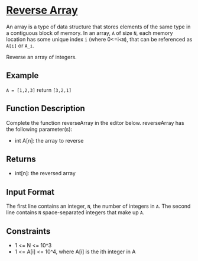 # [Reverse Array](https://www.hackerrank.com/challenges/arrays-ds/)

An array is a type of data structure that stores elements of the same type in a contiguous block of memory. In an array, `A` of size `N`, each memory location has some unique index `i` (where 0<=i<`N`), that can be referenced as `A[i]` or `A_i`.

Reverse an array of integers.

## Example

`A = [1,2,3]`
return `[3,2,1]`

## Function Description

Complete the function reverseArray in the editor below.
reverseArray has the following parameter(s):

-   int A[n]: the array to reverse

## Returns

-   int[n]: the reversed array

## Input Format

The first line contains an integer, `N`, the number of integers in `A`.
The second line contains `N` space-separated integers that make up `A`.

## Constraints

-   1 <= N <= 10^3
-   1 <= A[i] <= 10^4, where A[i] is the ith integer in A
